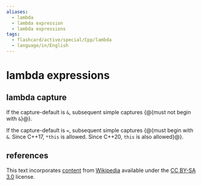 ```yaml
---
aliases:
  - lambda
  - lambda expression
  - lambda expressions
tags:
  - flashcard/active/special/Cpp/lambda
  - language/in/English
---
```


# lambda expressions

## lambda capture

If the capture-default is `&`, subsequent simple captures {@{must not begin with `&`}@}. <!--SR:!2026-01-09,425,310-->

If the capture-default is `=`, subsequent simple captures {@{must begin with `&`. Since C++17, `*this` is allowed. Since C++20, `this` is also allowed}@}. <!--SR:!2024-12-29,12,190-->

## references

This text incorporates [content](https://en.cppreference.com/w/cpp/language/lambda) from [Wikipedia](Wikipedia.md) available under the [CC BY-SA 3.0](https://creativecommons.org/licenses/by-sa/3.0/) license.
